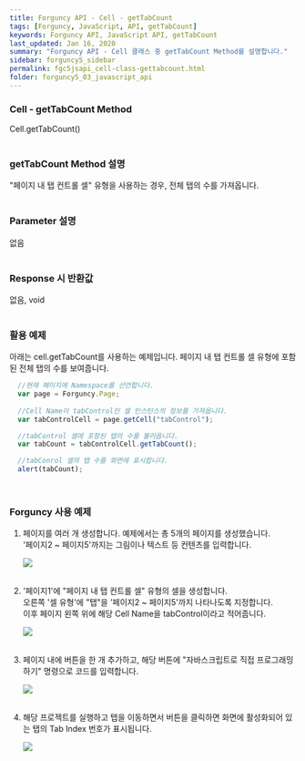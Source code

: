 ```yaml
---
title: Forguncy API - Cell - getTabCount
tags: [Forguncy, JavaScript, API, getTabCount]
keywords: Forguncy API, JavaScript API, getTabCount
last_updated: Jan 16, 2020
summary: "Forguncy API - Cell 클래스 중 getTabCount Method를 설명합니다."
sidebar: forguncy5_sidebar
permalink: fgc5jsapi_cell-class-gettabcount.html
folder: forguncy5_03_javascript_api
---
```


### Cell - getTabCount Method
Cell.getTabCount()
<br /><br />

### getTabCount Method 설명
"페이지 내 탭 컨트롤 셀" 유형을 사용하는 경우, 전체 탭의 수를 가져옵니다.
<br /><br />

### Parameter 설명
없음
<br /><br />

### Response 시 반환값
없음, void
<br /><br />

### 활용 예제
아래는 cell.getTabCount를 사용하는 예제입니다. 페이지 내 탭 컨트롤 셀 유형에 포함된 전체 탭의 수를 보여줍니다.
<br />

~~~javascript
  //현재 페이지에 Namespace를 선언합니다.
  var page = Forguncy.Page;
  
  //Cell Name이 tabControl인 셀 인스턴스의 정보를 가져옵니다.
  var tabControlCell = page.getCell("tabControl");

  //tabControl 셀에 포함된 탭의 수를 불러옵니다.
  var tabCount = tabControlCell.getTabCount();

  //tabConrol 셀의 탭 수를 화면에 표시합니다.
  alert(tabCount);
~~~

<br />

### Forguncy 사용 예제

1. 페이지를 여러 개 생성합니다. 예제에서는 총 5개의 페이지를 생성했습니다.<br />
    '페이지2 ~ 페이지5'까지는 그림이나 텍스트 등 컨텐츠를 입력합니다. 

    ![]({{site.url}}/images/forguncy5/ex-ss_cell-getactivetabindex01.png)
    <br /><br />

2. '페이지1'에 "페이지 내 탭 컨트롤 셀" 유형의 셀을 생성합니다. <br />
    오른쪽 '셀 유형'에 "탭"을 '페이지2 ~ 페이지5'까지 나타나도록 지정합니다.<br />
    이후 페이지 왼쪽 위에 해당 Cell Name을 tabControl이라고 적어줍니다.

    ![]({{site.url}}/images/forguncy5/ex-ss_cell-getactivetabindex02.png)
    <br /><br />

3. 페이지 내에 버튼을 한 개 추가하고, 해당 버튼에 "자바스크립트로 직접 프로그래밍하기" 명령으로 코드를 입력합니다.

    ![]({{site.url}}/images/forguncy5/ex-ss_cell-gettabcount03.png)
    <br /><br />
    
4. 해당 프로젝트를 실행하고 탭을 이동하면서 버튼을 클릭하면 화면에 활성화되어 있는 탭의 Tab Index 번호가 표시됩니다.

    ![]({{site.url}}/images/forguncy5/ex-ss_cell-gettabcount04.gif)

<br /><br />
